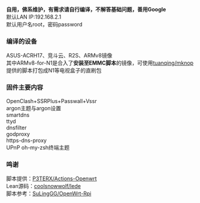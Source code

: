 **自用，佛系维护，有需求请自行编译，不解答基础问题，善用Google**     
默认LAN IP:192.168.2.1    
默认用户名root，密码password     


### 编译的设备
ASUS-ACRH17、竞斗云、R2S、ARMv8镜像     
其中ARMv8-for-N1是合入了**安装至EMMC脚本**的镜像，可使用[tuanqing/mknop](https://github.com/tuanqing/mknop)提供的脚本打包成N1等电视盒子的直刷包     


### 固件主要内容
OpenClash+SSRPlus+Passwall+Vssr     
argon主题与argon设置     
smartdns     
ttyd     
dnsfilter     
godproxy    
https-dns-proxy    
UPnP
oh-my-zsh终端主题


### 鸣谢
脚本提供：[P3TERX/Actions-Openwrt](https://github.com/P3TERX/Actions-OpenWrt)    
Lean源码：[coolsnowwolf/lede](https://github.com/coolsnowwolf/lede)      
脚本参考：[SuLingGG/OpenWrt-Rpi](https://github.com/SuLingGG/OpenWrt-Rpi)
